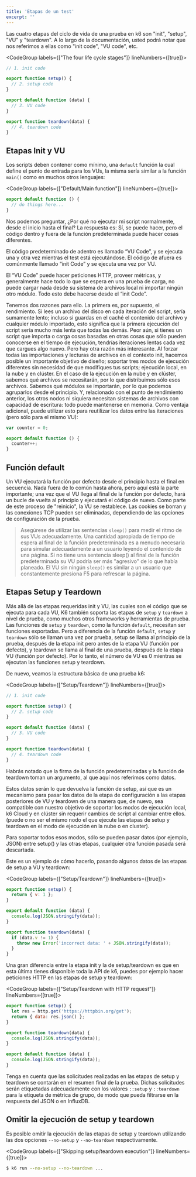 ```yaml
---
title: 'Etapas de un test'
excerpt: ''
---
```


Las cuatro etapas del ciclo de vida de una prueba en k6 son "init", "setup", "VU" y "teardown". A lo largo de la documentación, usted podrá notar que nos referimos a ellas como "init code", "VU code", etc.

<CodeGroup labels={["The four life cycle stages"]} lineNumbers={[true]}>

```javascript
// 1. init code

export function setup() {
  // 2. setup code
}

export default function (data) {
  // 3. VU code
}

export function teardown(data) {
  // 4. teardown code
}
```

</CodeGroup>

## Etapas Init y VU


Los scripts deben contener como mínimo, una `default` función la cual define el punto de entrada para los VUs, la misma sería similar a la función `main()` como en muchos otros lenguajes:

<CodeGroup labels={["Default/Main function"]} lineNumbers={[true]}>

```javascript
export default function () {
  // do things here...
}
```

</CodeGroup>

Nos podemos preguntar, ¿Por qué no ejecutar mi script normalmente, desde el inicio hasta el final? La respuesta es: Sí, se puede hacer, pero el código dentro y fuera de la función predeterminada puede hacer cosas diferentes.

El código predeterminado de adentro es llamado “VU Code”, y se ejecuta una y otra vez mientras el test está ejecutándose. El código de afuera es comúnmente llamado “init Code” y se ejecuta una vez por VU.
 
El “VU Code” puede hacer peticiones HTTP, proveer métricas, y generalmente hace todo lo que se espera en una prueba de carga, no puede cargar nada desde su sistema de archivos local ni importar ningún otro módulo. Todo esto debe hacerse desde el “init Code”.
 
Tenemos dos razones para ello. La primera es, por supuesto, el rendimiento.
Si lees un archivo del disco en cada iteración del script, sería sumamente lento; incluso si guardas en el caché el contenido del archivo y cualquier módulo importado, esto significa que la primera ejecución del script sería mucho más lenta que todas las demás. Peor aún, si tienes un script que importa o carga cosas basadas en otras cosas que sólo pueden conocerse en el tiempo de ejecución, tendrías iteraciones lentas cada vez que cargues algo nuevo.
Pero hay otra razón más interesante. Al forzar todas las importaciones y lecturas de archivos en el contexto init, hacemos posible un importante objetivo de diseño; soportar tres modos de ejecución diferentes sin necesidad de que modifiques tus scripts; ejecución local, en la nube y en clúster. En el caso de la ejecución en la nube y en clúster, sabemos qué archivos se necesitarán, por lo que distribuimos sólo esos archivos. Sabemos qué módulos se importarán, por lo que podemos agruparlos desde el principio. Y, relacionado con el punto de rendimiento anterior, los otros nodos ni siquiera necesitan sistemas de archivos con capacidad de escritura: todo puede mantenerse en memoria.
Como ventaja adicional, puede utilizar esto para reutilizar los datos entre las iteraciones (pero sólo para el mismo VU):


<CodeGroup labels={[]}>

```javascript
var counter = 0;

export default function () {
  counter++;
}
```

</CodeGroup>

## Función default

Un VU ejecutará la función por defecto desde el principio hasta el final en secuencia. Nada fuera de lo común hasta ahora, pero aquí está la parte importante; una vez que el VU llega al final de la función por defecto, hará un bucle de vuelta al principio y ejecutará el código de nuevo.
Como parte de este proceso de "reinicio", la VU se restablece. Las cookies se borran y las conexiones TCP pueden ser eliminadas, dependiendo de las opciones de configuración de la prueba.

> Asegúrese de utilizar las sentencias `sleep()` para medir el ritmo de sus VUs adecuadamente. Una cantidad apropiada de tiempo de espera al final de la función predeterminada es a menudo necesaria para simular adecuadamente a un usuario leyendo el contenido de una página. Si no tiene una sentencia sleep() al final de la función predeterminada su VU podría ser más "agresivo" de lo que había planeado.
> El VU sin ningún `sleep()` es similar a un usuario que constantemente presiona F5 para refrescar la página.


## Etapas Setup y Teardown

Más allá de las etapas requeridas init y VU, las cuales son el código que se ejecuta para cada VU, K6 también soporta las etapas de `setup` y `teardown` a nivel de prueba, como muchos otros frameworks y herramientas de prueba. Las funciones de `setup` y `teardown`, como la función `default`, necesitan ser funciones exportadas. Pero a diferencia de la función `default`, `setup` y `teardown` sólo se llaman una vez por prueba, setup se llama al principio de la prueba, después de la etapa init pero antes de la etapa VU (función por defecto), y teardown se llama al final de una prueba, después de la etapa VU (función por defecto). Por lo tanto, el número de VU es 0 mientras se ejecutan las funciones setup y teardown.

De nuevo, veamos la estructura básica de una prueba k6:

<CodeGroup labels={["Setup/Teardown"]} lineNumbers={[true]}>

```javascript
// 1. init code

export function setup() {
  // 2. setup code
}

export default function (data) {
  // 3. VU code
}

export function teardown(data) {
  // 4. teardown code
}
```

</CodeGroup>

Habrás notado que la firma de la función predeterminadas y la función de teardown toman un argumento, al que aquí nos referimos como datos.

Estos datos serán lo que devuelva la función de setup, así que es un mecanismo para pasar los datos de la etapa de configuración a las etapas posteriores de VU y teardown de una manera que, de nuevo, sea compatible con nuestro objetivo de soportar los modos de ejecución local, k6 Cloud y en clúster sin requerir cambios de script al cambiar entre ellos. (puede o no ser el mismo nodo el que ejecute las etapas de setup y teardown en el modo de ejecución en la nube o en cluster).
 
Para soportar todos esos modos, sólo se pueden pasar datos (por ejemplo, JSON) entre setup() y las otras etapas, cualquier otra función pasada será descartada.

Este es un ejemplo de cómo hacerlo, pasando algunos datos de las etapas de setup a VU y teardown:

<CodeGroup labels={["Setup/Teardown"]} lineNumbers={[true]}>

```javascript
export function setup() {
  return { v: 1 };
}

export default function (data) {
  console.log(JSON.stringify(data));
}

export function teardown(data) {
  if (data.v != 1) {
    throw new Error('incorrect data: ' + JSON.stringify(data));
  }
}
```

</CodeGroup>

Una gran diferencia entre la etapa init y la de setup/teardown es que en esta última tienes disponible toda la API de k6, puedes por ejemplo hacer peticiones HTTP en las etapas de setup y teardown:

<CodeGroup labels={["Setup/Teardown with HTTP request"]} lineNumbers={[true]}>

```javascript
export function setup() {
  let res = http.get('https://httpbin.org/get');
  return { data: res.json() };
}

export function teardown(data) {
  console.log(JSON.stringify(data));
}

export default function (data) {
  console.log(JSON.stringify(data));
}
```

</CodeGroup>

Tenga en cuenta que las solicitudes realizadas en las etapas de setup y teardown se contarán en el resumen final de la prueba. Dichas solicitudes serán etiquetadas adecuadamente con los valores  `::setup` y `::teardown` para la etiqueta de métrica de grupo, de modo que pueda filtrarse en la respuesta del JSON o en InfluxDB.

## Omitir la ejecución de setup y teardown


Es posible omitir la ejecución de las etapas de setup y teardown utilizando las dos opciones `--no-setup` y `--no-teardown` respectivamente.

<CodeGroup labels={["Skipping setup/teardown execution"]} lineNumbers={[true]}>

```bash
$ k6 run --no-setup --no-teardown ...
```

</CodeGroup>
